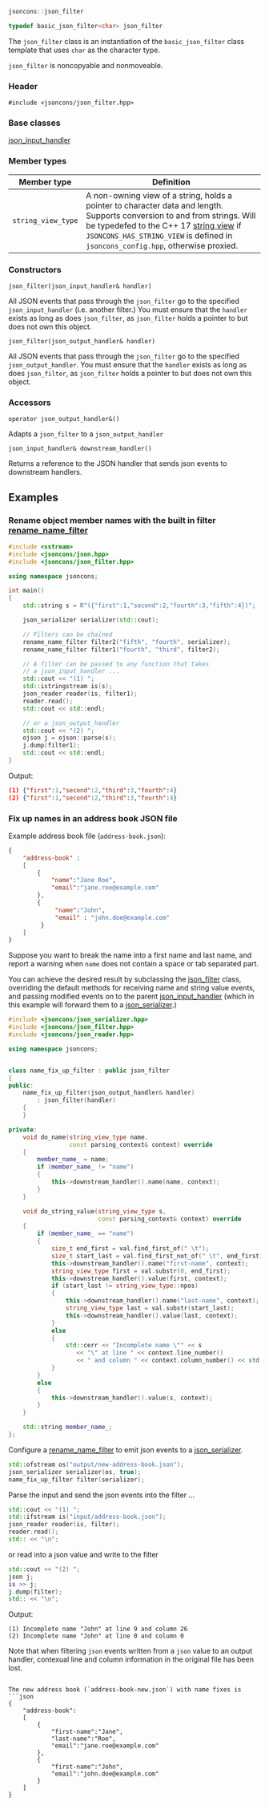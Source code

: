 ```c++
jsoncons::json_filter

typedef basic_json_filter<char> json_filter
```

The `json_filter` class is an instantiation of the `basic_json_filter` class template that uses `char` as the character type.

`json_filter` is noncopyable and nonmoveable.

### Header

    #include <jsoncons/json_filter.hpp>

### Base classes

[json_input_handler](json_input_handler.md)

### Member types

Member type                         |Definition
------------------------------------|------------------------------
`string_view_type`|A non-owning view of a string, holds a pointer to character data and length. Supports conversion to and from strings. Will be typedefed to the C++ 17 [string view](http://en.cppreference.com/w/cpp/string/basic_string_view) if `JSONCONS_HAS_STRING_VIEW` is defined in `jsoncons_config.hpp`, otherwise proxied.  

### Constructors

    json_filter(json_input_handler& handler)
All JSON events that pass through the `json_filter` go to the specified `json_input_handler` (i.e. another filter.)
You must ensure that the `handler` exists as long as does `json_filter`, as `json_filter` holds a pointer to but does not own this object.

    json_filter(json_output_handler& handler)
All JSON events that pass through the `json_filter` go to the specified `json_output_handler`.
You must ensure that the `handler` exists as long as does `json_filter`, as `json_filter` holds a pointer to but does not own this object.

### Accessors

    operator json_output_handler&() 
Adapts a `json_filter` to a `json_output_handler`

    json_input_handler& downstream_handler()
Returns a reference to the JSON handler that sends json events to downstream handlers. 

## Examples

### Rename object member names with the built in filter [rename_name_filter](https://github.com/danielaparker/jsoncons/wiki/rename_name_filter)

```c++
#include <sstream>
#include <jsoncons/json.hpp>
#include <jsoncons/json_filter.hpp>

using namespace jsoncons;

int main()
{
    std::string s = R"({"first":1,"second":2,"fourth":3,"fifth":4})";    

    json_serializer serializer(std::cout);

    // Filters can be chained
    rename_name_filter filter2("fifth", "fourth", serializer);
    rename_name_filter filter1("fourth", "third", filter2);

    // A filter can be passed to any function that takes
    // a json_input_handler ...
    std::cout << "(1) ";
    std::istringstream is(s);
    json_reader reader(is, filter1);
    reader.read();
    std::cout << std::endl;

    // or a json_output_handler    
    std::cout << "(2) ";
    ojson j = ojson::parse(s);
    j.dump(filter1);
    std::cout << std::endl;
}
```
Output:
```json
(1) {"first":1,"second":2,"third":3,"fourth":4}
(2) {"first":1,"second":2,"third":3,"fourth":4}
```

### Fix up names in an address book JSON file

Example address book file (`address-book.json`):
```json
{
    "address-book" : 
    [
        {
            "name":"Jane Roe",
            "email":"jane.roe@example.com"
        },
        {
             "name":"John",
             "email" : "john.doe@example.com"
         }
    ]
}
```

Suppose you want to break the name into a first name and last name, and report a warning when `name` does not contain a space or tab separated part. 

You can achieve the desired result by subclassing the [json_filter](json_filter.md) class, overriding the default methods for receiving name and string value events, and passing modified events on to the parent [json_input_handler](json_input_handler.md) (which in this example will forward them to a [json_serializer](json_serializer.md).) 
```c++
#include <jsoncons/json_serializer.hpp>
#include <jsoncons/json_filter.hpp>
#include <jsoncons/json_reader.hpp>

using namespace jsoncons;


class name_fix_up_filter : public json_filter
{
public:
    name_fix_up_filter(json_output_handler& handler)
        : json_filter(handler)
    {
    }

private:
    void do_name(string_view_type name, 
                 const parsing_context& context) override
    {
        member_name_ = name;
        if (member_name_ != "name")
        {
            this->downstream_handler().name(name, context);
        }
    }

    void do_string_value(string_view_type s, 
                         const parsing_context& context) override
    {
        if (member_name_ == "name")
        {
            size_t end_first = val.find_first_of(" \t");
            size_t start_last = val.find_first_not_of(" \t", end_first);
            this->downstream_handler().name("first-name", context);
            string_view_type first = val.substr(0, end_first);
            this->downstream_handler().value(first, context);
            if (start_last != string_view_type::npos)
            {
                this->downstream_handler().name("last-name", context);
                string_view_type last = val.substr(start_last);
                this->downstream_handler().value(last, context);
            }
            else
            {
                std::cerr << "Incomplete name \"" << s
                   << "\" at line " << context.line_number()
                   << " and column " << context.column_number() << std::endl;
            }
        }
        else
        {
            this->downstream_handler().value(s, context);
        }
    }

    std::string member_name_;
};
```
Configure a [rename_name_filter](rename_name_filter.md) to emit json events to a [json_serializer](json_serializer.md). 
```c++
std::ofstream os("output/new-address-book.json");
json_serializer serializer(os, true);
name_fix_up_filter filter(serializer);
```
Parse the input and send the json events into the filter ...
```c++
std::cout << "(1) ";
std::ifstream is("input/address-book.json");
json_reader reader(is, filter);
reader.read();
std:: << "\n";
```
or read into a json value and write to the filter
```c++
std::cout << "(2) ";
json j;
is >> j;
j.dump(filter);
std:: << "\n";
```
Output:
```
(1) Incomplete name "John" at line 9 and column 26 
(2) Incomplete name "John" at line 0 and column 0
```
Note that when filtering `json` events written from a `json` value to an output handler, contexual line and column information in the original file has been lost. 
```

The new address book (`address-book-new.json`) with name fixes is
```json
{
    "address-book":
    [
        {
            "first-name":"Jane",
            "last-name":"Roe",
            "email":"jane.roe@example.com"
        },
        {
            "first-name":"John",
            "email":"john.doe@example.com"
        }
    ]
}
```

